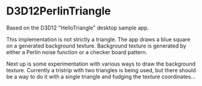 # D3D12PerlinTriangle

Based on the D3D12 "HelloTriangle" desktop sample app.

This implementation is not strictly a triangle. The app draws a blue square on a generated background texture. Background texture is generated by either a Perlin noise function or a checker board pattern.

Next up is some experimentation with various ways to draw the background texture. Currently a tristrip with two triangles is being used, but there should be a way to do it with a single triangle and fudging the texture coordinates...
